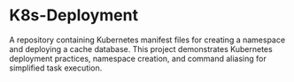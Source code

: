 # K8s-Deployment
A repository containing Kubernetes manifest files for creating a namespace and deploying a cache database. This project demonstrates Kubernetes deployment practices, namespace creation, and command aliasing for simplified task execution.
